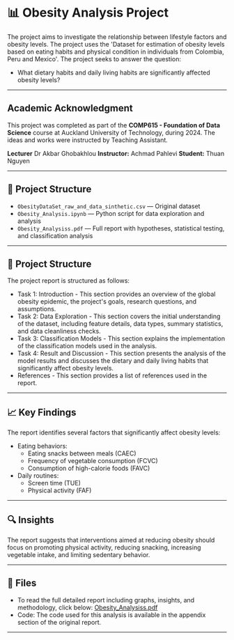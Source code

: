 # 📊 Obesity Analysis Project
The project aims to investigate the relationship between lifestyle factors and obesity levels.
The project uses the 'Dataset for estimation of obesity levels based on eating habits and physical condition in individuals from Colombia, Peru and Mexico'. The project seeks to answer the question:
* What dietary habits and daily living habits are significantly affected obesity levels?

---

## Academic Acknowledgment

This project was completed as part of the **COMP615 - Foundation of Data Science** course at Auckland University of Technology, during 2024.
The ideas and works were instructed by Teaching Assistant.

**Lecturer** Dr Akbar Ghobakhlou
**Instructor:** Achmad Pahlevi 
**Student:** Thuan Nguyen 

---

## 📁 Project Structure

- `ObesityDataSet_raw_and_data_sinthetic.csv` — Original dataset 
- `Obesity_Analysis.ipynb` — Python script for data exploration and analysis
- `Obesity_Analysiss.pdf` — Full report with hypotheses, statistical testing, and classification analysis

---

## 📂 Project Structure
The project report is structured as follows:
* Task 1: Introduction - This section provides an overview of the global obesity epidemic, the project's goals, research questions, and assumptions.
* Task 2: Data Exploration - This section covers the initial understanding of the dataset, including feature details, data types, summary statistics, and data cleanliness checks.
* Task 3: Classification Models -  This section explains the implementation of the classification models used in the analysis.
* Task 4: Result and Discussion - This section presents the analysis of the model results and discusses the dietary and daily living habits that significantly affect obesity levels.
* References - This section provides a list of references used in the report.

---

## 📈 Key Findings
The report identifies several factors that significantly affect obesity levels:

* Eating behaviors:
    * Eating snacks between meals (CAEC)
    * Frequency of vegetable consumption (FCVC)
    * Consumption of high-calorie foods (FAVC)
* Daily routines:
    * Screen time (TUE)
    * Physical activity (FAF)

---

## 🔍 Insights
The report suggests that interventions aimed at reducing obesity should focus on promoting physical activity, reducing snacking, increasing vegetable intake, and limiting sedentary behavior.

---
## 📁 Files
* To read the full detailed report including graphs, insights, and methodology, click below:
[Obesity_Analysiss.pdf](./Obesity_Analysiss.pdf)
* Code: The code used for this analysis is available in the appendix section of the original report.

---

